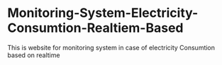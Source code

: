 # Monitoring-System-Electricity-Consumtion-Realtiem-Based
This is website for monitoring system in case of electricity Consumtion based on realtime
